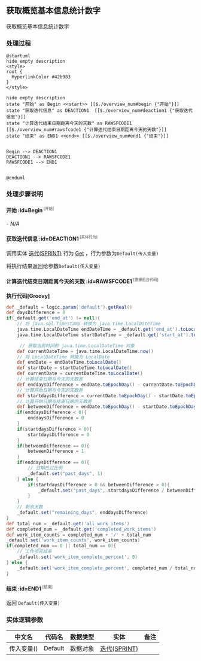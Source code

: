 ## 获取概览基本信息统计数字 <!-- {docsify-ignore-all} -->

   获取概览基本信息统计数字

### 处理过程

```plantuml
@startuml
hide empty description
<style>
root {
  HyperlinkColor #42b983
}
</style>

hide empty description
state "开始" as Begin <<start>> [[$./overview_num#begin {"开始"}]]
state "获取迭代信息" as DEACTION1  [[$./overview_num#deaction1 {"获取迭代信息"}]]
state "计算迭代结束日期距离今天的天数" as RAWSFCODE1  [[$./overview_num#rawsfcode1 {"计算迭代结束日期距离今天的天数"}]]
state "结束" as END1 <<end>> [[$./overview_num#end1 {"结束"}]]


Begin --> DEACTION1
DEACTION1 --> RAWSFCODE1
RAWSFCODE1 --> END1


@enduml
```


### 处理步骤说明

#### 开始 :id=Begin<sup class="footnote-symbol"> <font color=gray size=1>[开始]</font></sup>



*- N/A*
#### 获取迭代信息 :id=DEACTION1<sup class="footnote-symbol"> <font color=gray size=1>[实体行为]</font></sup>



调用实体 [迭代(SPRINT)](module/ProjMgmt/sprint.md) 行为 [Get](module/ProjMgmt/sprint#行为) ，行为参数为`Default(传入变量)`

将执行结果返回给参数`Default(传入变量)`

#### 计算迭代结束日期距离今天的天数 :id=RAWSFCODE1<sup class="footnote-symbol"> <font color=gray size=1>[直接后台代码]</font></sup>



<p class="panel-title"><b>执行代码[Groovy]</b></p>

```groovy
def _default = logic.param('default').getReal()
def daysDifference = 0
if(_default.get('end_at') != null){
    // 将 java.sql.Timestamp 转换为 java.time.LocalDateTime
    java.time.LocalDateTime endDateTime = _default.get('end_at').toLocalDateTime();
    java.time.LocalDateTime startDateTime = _default.get('start_at').toLocalDateTime();

     // 获取当前时间的 java.time.LocalDateTime 对象
    def currentDateTime = java.time.LocalDateTime.now()
    // 将 LocalDateTime 转换为 LocalDate
    def endDate = endDateTime.toLocalDate()
    def startDate = startDateTime.toLocalDate()
    def currentDate = currentDateTime.toLocalDate()
    // 计算结束日期与今天的天数差
    def enddaysDifference = endDate.toEpochDay() - currentDate.toEpochDay()
    // 计算开始日期与今天的天数差
    def startdaysDifference = currentDate.toEpochDay() - startDate.toEpochDay()
    // 计算开始日期与结束日期的天数差
    def betweenDifference = endDate.toEpochDay() - startDate.toEpochDay()
    if(enddaysDifference < 0){
        enddaysDifference = 0
    }
    if(startdaysDifference < 0){
        startdaysDifference = 0
    }
    if(betweenDifference == 0){
        betweenDifference = 1
    }
    if(enddaysDifference == 0){
        // 日期已过比例
        _default.set("past_days", 1)
    } else {
        if(startdaysDifference > 0 && betweenDifference > 0){
            _default.set("past_days", startdaysDifference / betweenDifference)
        }
    }
    // 剩余天数
    _default.set("remaining_days", enddaysDifference)
}
def total_num = _default.get('all_work_items')
def completed_num = _default.get('completed_work_items')
def work_item_counts = completed_num + '/' + total_num
_default.set('work_item_counts', work_item_counts)
if(completed_num == 0 || total_num == 0){
    // 工作项完成率
    _default.set('work_item_complete_percent', 0)
} else {
    _default.set('work_item_complete_percent', completed_num / total_num)
}
```

#### 结束 :id=END1<sup class="footnote-symbol"> <font color=gray size=1>[结束]</font></sup>



返回 `Default(传入变量)`



### 实体逻辑参数

|    中文名   |    代码名    |  数据类型    |  实体   |备注 |
| --------| --------| -------- | -------- | --------   |
|传入变量(<i class="fa fa-check"/></i>)|Default|数据对象|[迭代(SPRINT)](module/ProjMgmt/sprint.md)||
